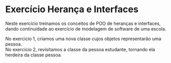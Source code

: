 # Exercício Herança e Interfaces

Neste exercício treinamos os conceitos de POO de heranças e interfaces, dando continuidade ao exercício de modelagem de software de uma escola.

No exercício 1, criamos uma nova classe cujos objetos representarão uma pessoa. <br>
No exercício 2, revisitamos a classe da pessoa estudante, tornando ela herdeira da classe pessoa.
